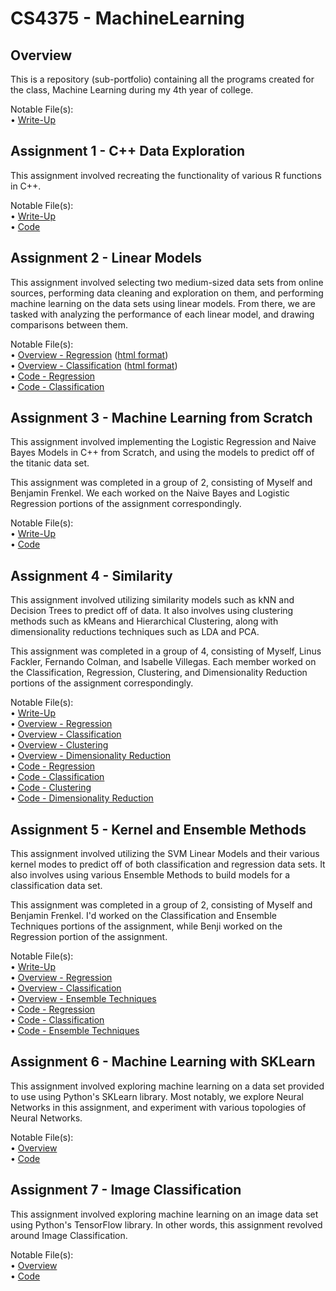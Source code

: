 # CS4375 - MachineLearning
## Overview

This is a repository (sub-portfolio) containing all the programs created for the class, Machine Learning during my 4th year of college.

Notable File(s): <br/>
• [Write-Up](Overview/Overview%20of%20ML.pdf) <br/>

## Assignment 1 - C++ Data Exploration

This assignment involved recreating the functionality of various R functions in C++.

Notable File(s): <br/>
• [Write-Up](C++%20Data%20Exploration/Data%20Exploration%20Writeup.pdf) <br/>
• [Code](C++%20Data%20Exploration/main.cpp) <br/>

## Assignment 2 - Linear Models

This assignment involved selecting two medium-sized data sets from online sources, performing data cleaning and exploration on them, and performing machine learning on the data sets using linear models. From there, we are tasked with analyzing the performance of each linear model, and drawing comparisons between them.

Notable File(s): <br/>
• [Overview - Regression](Linear%20Models/Regression.pdf) ([html format](Linear%20Models/Regression.html)) <br/>
• [Overview - Classification](Linear%20Models/Classification.pdf) ([html format](Linear%20Models/Classification.html)) <br/>
• [Code - Regression](Linear%20Models/Regression.Rmd) <br/>
• [Code - Classification](Linear%20Models/Classification.Rmd) <br/>

## Assignment 3 - Machine Learning from Scratch

This assignment involved implementing the Logistic Regression and Naive Bayes Models in C++ from Scratch, and using the models to predict off of the titanic data set.

This assignment was completed in a group of 2, consisting of Myself and Benjamin Frenkel. We each worked on the Naive Bayes and Logistic Regression portions of the assignment correspondingly.

Notable File(s): <br/>
• [Write-Up](ML%20From%20Scratch/ML%20from%20Scratch%20Writeup.pdf) <br/>
• [Code](ML%20From%20Scratch/main.cpp) <br/>

## Assignment 4 - Similarity

This assignment involved utilizing similarity models such as kNN and Decision Trees to predict off of data. It also involves using clustering methods such as kMeans and Hierarchical Clustering, along with dimensionality reductions techniques such as LDA and PCA.

This assignment was completed in a group of 4, consisting of Myself, Linus Fackler, Fernando Colman, and Isabelle Villegas. Each member worked on the Classification, Regression, Clustering, and Dimensionality Reduction portions of the assignment correspondingly.

Notable File(s): <br/>
• [Write-Up](Similarity/Searching%20for%20Similarity.pdf) <br/>
• [Overview - Regression](Similarity/Regression.pdf) <br/>
• [Overview - Classification](Similarity/Classification.pdf) <br/>
• [Overview - Clustering](Similarity/Clustering.pdf) <br/>
• [Overview - Dimensionality Reduction](Similarity/DimensionalityReduction.pdf) <br/>
• [Code - Regression](Similarity/Regression.Rmd) <br/>
• [Code - Classification](Similarity/Classification.Rmd) <br/>
• [Code - Clustering](Similarity/Clustering.Rmd) <br/>
• [Code - Dimensionality Reduction](Similarity/DimensionalityReduction.Rmd) <br/>

## Assignment 5 - Kernel and Ensemble Methods

This assignment involved utilizing the SVM Linear Models and their various kernel modes to predict off of both classification and regression data sets. It also involves using various Ensemble Methods to build models for a classification data set.

This assignment was completed in a group of 2, consisting of Myself and Benjamin Frenkel. I'd worked on the Classification and Ensemble Techniques portions of the assignment, while Benji worked on the Regression portion of the assignment.

Notable File(s): <br/>
• [Write-Up](Kernel%20and%20Ensemble/Kernel%20and%20Ensemble%20Writeup.pdf) <br/>
• [Overview - Regression](Kernel%20and%20Ensemble/Regression.pdf) <br/>
• [Overview - Classification](Kernel%20and%20Ensemble/Classification.pdf) <br/>
• [Overview - Ensemble Techniques](Kernel%20and%20Ensemble/EnsembleTechniques.pdf) <br/>
• [Code - Regression](Kernel%20and%20Ensemble/Regression.Rmd) <br/>
• [Code - Classification](Kernel%20and%20Ensemble/Classification.Rmd) <br/>
• [Code - Ensemble Techniques](Kernel%20and%20Ensemble/EnsembleTechniques.Rmd) <br/>

## Assignment 6 - Machine Learning with SKLearn

This assignment involved exploring machine learning on a data set provided to use using Python's SKLearn library. Most notably, we explore Neural Networks in this assignment, and experiment with various topologies of Neural Networks.

Notable File(s): <br/>
• [Overview](ML%20With%20SKLearn/MLWithSKLearn.pdf) <br/>
• [Code](ML%20With%20SKLearn/MLWithSKLearn.ipynb) <br/>

## Assignment 7 - Image Classification

This assignment involved exploring machine learning on an image data set using Python's TensorFlow library. In other words, this assignment revolved around Image Classification.

Notable File(s): <br/>
• [Overview](Image%20Classification/ImageClassification.pdf) <br/>
• [Code](Image%20Classification/ImageClassification.ipynb) <br/>